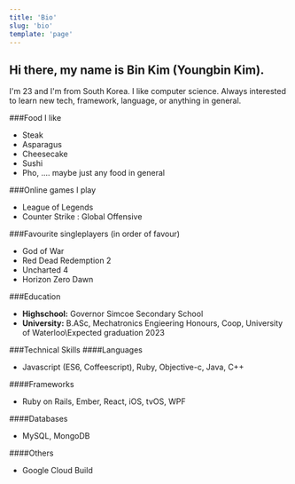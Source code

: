 ```yaml
---
title: 'Bio'
slug: 'bio'
template: 'page'
---
```



## Hi there, my name is Bin Kim (Youngbin Kim). 
I'm 23 and I'm from South Korea. I like computer science. Always interested to learn new tech, framework, language, or anything in general. 

###Food I like
  * Steak
  * Asparagus
  * Cheesecake
  * Sushi 
  * Pho, .... maybe just any food in general

###Online games I play
  * League of Legends
  * Counter Strike : Global Offensive

###Favourite singleplayers (in order of favour)
  * God of War
  * Red Dead Redemption 2
  * Uncharted 4
  * Horizon Zero Dawn

###Education
  * **Highschool:** Governor Simcoe Secondary School
  * **University:** B.ASc, Mechatronics Engieering Honours, Coop, University of Waterloo\Expected graduation 2023

###Technical Skills
####Languages
- Javascript (ES6, Coffeescript), Ruby, Objective-c, Java, C++

####Frameworks
- Ruby on Rails, Ember, React, iOS, tvOS, WPF

####Databases
- MySQL, MongoDB

####Others
- Google Cloud Build

